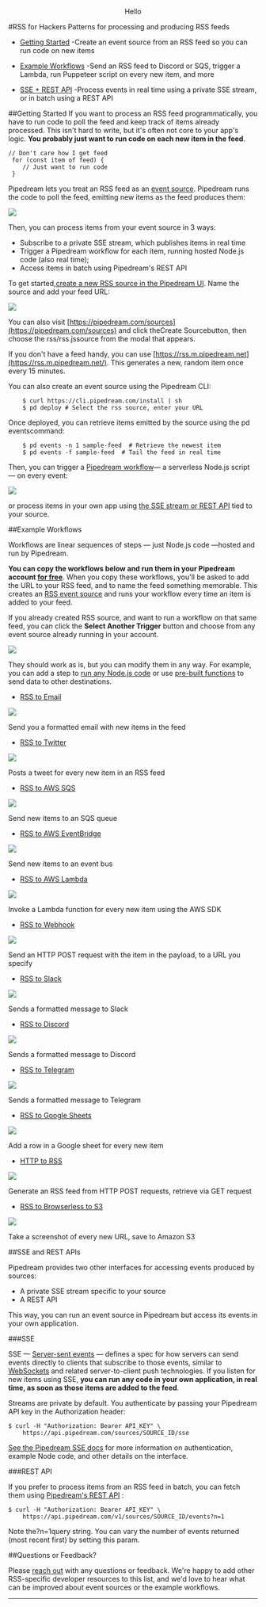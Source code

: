 <p align="center">Hello</p>

#RSS for Hackers
Patterns for processing and producing RSS feeds

* [Getting Started](#-getting-started) -Create an event source from an RSS feed so you can run code on new items

* [Example Workflows](#-example-workflows) -Send an RSS feed to Discord or SQS, trigger a Lambda, run Puppeteer script on every new item, and more

* [SSE + REST API](#-sse-+-rest-api) -Process events in real time using a private SSE stream, or in batch using a REST API

##Getting Started
If you want to process an RSS feed programmatically, you have to run code to poll the feed and keep track of items already processed. This isn't hard to write, but it's often not core to your app's logic. **You probably just want to run code on each new item in the feed**.
```
// Don't care how I get feed
 for (const item of feed) {
    // Just want to run code
 }
```
Pipedream lets you treat an RSS feed as an [event source](https://docs.pipedream.com/event-sources/). Pipedream runs the code to poll the feed, emitting new items as the feed produces them:

![](images/json-code.jpg)

Then, you can process items from your event source in 3 ways:
* Subscribe to a private SSE stream, which publishes items in real time
* Trigger a Pipedream workflow for each item, running hosted Node.js code (also real time);
* Access items in batch using Pipedream's REST API

To get started,[create a new RSS source in the Pipedream UI](https://pipedream.com/sources?action=create&url=https%3A%2F%2Fgithub.com%2FPipedreamHQ%2Fpipedream%2Fblob%2Fmaster%2Fcomponents%2Frss%2Frss.js&app=none). Name the source and add your feed URL:

![](https://rss.pipedream.com/img/rss-source-in-ui.2832e34f.png)

You can also visit [https://pipedream.com/sources](https://pipedream.com/sources) and click theCreate Sourcebutton, then choose the rss/rss.jssource from the modal that appears.

If you don't have a feed handy, you can use [https://rss.m.pipedream.net](https://rss.m.pipedream.net/). This generates a new, random item once every 15 minutes.

You can also create an event source using the Pipedream CLI:

```composer log
    $ curl https://cli.pipedream.com/install | sh
    $ pd deploy # Select the rss source, enter your URL
```
Once deployed, you can retrieve items emitted by the source using the pd eventscommand:

```composer log
    $ pd events -n 1 sample-feed  # Retrieve the newest item
    $ pd events -f sample-feed  # Tail the feed in real time
```

Then, you can trigger a [Pipedream workflow](https://pipedream.com/new)— a serverless Node.js script — on every event:

![](https://rss.pipedream.com/img/new-workflow-source.9580d516.png)

or process items in your own app using [the SSE stream or REST API](https://rss.pipedream.com/#apis) tied to your source.

##Example Workflows

Workflows are linear sequences of steps — just Node.js code —hosted and run by Pipedream.

**You can copy the workflows below and run them in your Pipedream account [for free](https://docs.pipedream.com/pricing/)**. When you copy these workflows, you'll be asked to add the URL to your RSS feed, and to name the feed something memorable. This creates an [RSS event source](https://rss.pipedream.com/#getting-started) and runs your workflow every time an item is added to your feed. 

If you already created RSS source, and want to run a workflow on that same feed, you can click the **Select Another Trigger** button and choose from any event source already running in your account.

![](https://rss.pipedream.com/img/select-another-trigger.c6bdbbb5.png)

They should work as is, but you can modify them in any way. For example, you can add a step to [run any Node.js code](https://docs.pipedream.com/workflows/steps/code/) or use [pre-built functions](https://docs.pipedream.com/workflows/steps/actions/) to send data to other destinations.

* [RSS to Email](https://pipedream.com/@dylburger/rss-to-email-p_NMCqyV/readme)

![](images/rss-email.jpg)

Send you a formatted email with new items in the feed

* [RSS to Twitter](https://pipedream.com/@dylan/rss-to-twitter-p_5VCkQ7/readme)

![](images/rss-twitter.jpg)

Posts a tweet for every new item in an RSS feed

* [RSS to AWS SQS](https://pipedream.com/@dylburger/rss-aws-sqs-p_D1CDjB/readme)

![](images/rss-aws-sqs.jpg)

Send new items to an SQS queue

* [RSS to AWS EventBridge](https://pipedream.com/@dylburger/rss-aws-eventbridge-event-bus-p_JZCk29/readme)

![](images/rss-aws-eventbridge.jpg)

Send new items to an event bus

* [RSS to AWS Lambda](https://pipedream.com/@dylburger/rss-aws-lambda-p_ZJC9BG/readme)

![](images/rss-aws-lambda.jpg)

Invoke a Lambda function for every new item using the AWS SDK

* [RSS to Webhook](https://pipedream.com/@dylburger/rss-http-request-p_MOCq8K/readme)

![](images/rss-webhook.jpg)

Send an HTTP POST request with the item in the payload, to a URL you specify

* [RSS to Slack](https://pipedream.com/@dylburger/rss-slack-p_YyCDyK/readme)

![](images/rss-slack.jpg)

Sends a formatted message to Slack

* [RSS to Discord](https://pipedream.com/@dylburger/rss-discord-p_7NCWrm/readme)

![](images/rss-discord.jpg)

Sends a formatted message to Discord

* [RSS to Telegram](https://pipedream.com/@dylburger/rss-telegram-p_PACwrm/readme)

![](images/rss-telegram.jpg)

Sends a formatted message to Telegram

* [RSS to Google Sheets](https://pipedream.com/@dylburger/rss-to-google-sheets-p_ezCqGG/readme)

![](images/rss-google-sheets.jpg)

Add a row in a Google sheet for every new item

* [HTTP to RSS](https://pipedream.com/@dylburger/generate-an-rss-feed-from-http-post-requests-retrieve-via-get-request-p_n1CrQG/readme)

![](images/http-rss.jpg)

Generate an RSS feed from HTTP POST requests, retrieve via GET request

* [RSS to Browserless to S3](https://pipedream.com/@dylburger/rss-to-browserless-to-s3-p_95Cv5z/readme)

![](images/rss-browserless-s3.jpg)

Take a screenshot of every new URL, save to Amazon S3

##SSE and REST APIs

Pipedream provides two other interfaces for accessing events produced by sources: 

* A private SSE stream specific to your source
* A REST API

This way, you can run an event source in Pipedream but access its events in your own application.

###SSE

SSE — [Server-sent events](https://developer.mozilla.org/en-US/docs/Web/API/Server-sent_events) — defines a spec for how servers can send events directly to clients that subscribe to those events, similar to [WebSockets](https://developer.mozilla.org/en-US/docs/Web/API/WebSockets_API) and related server-to-client push technologies. If you listen for new items using SSE, **you can run any code in your own application, in real time, as soon as those items are added to the feed**.

Streams are private by default. You authenticate by passing your Pipedream API key in the Authorization header:

```composer log
$ curl -H "Authorization: Bearer API_KEY" \
    https://api.pipedream.com/sources/SOURCE_ID/sse
```

[See the Pipedream SSE docs](https://docs.pipedream.com/api/sse) for more information on authentication, example Node code, and other details on the interface.

###REST API

If you prefer to process items from an RSS feed in batch, you can fetch them using [Pipedream's REST API](https://docs.pipedream.com/api/rest/) :

```composer log
$ curl -H "Authorization: Bearer API_KEY" \
    https://api.pipedream.com/v1/sources/SOURCE_ID/events?n=1
```

Note the?n=1query string. You can vary the number of events returned (most recent first) by setting this param.

##Questions or Feedback?

Please [reach out](https://docs.pipedream.com/support/) with any questions or feedback. We're happy to add other RSS-specific developer resources to this list, and we'd love to hear what can be improved about event sources or the example workflows.

<hr>